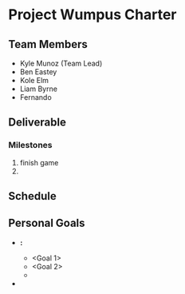 # Project Wumpus Charter

## Team Members

* Kyle Munoz (Team Lead)
* Ben Eastey
* Kole Elm
* Liam Byrne
* Fernando 

## Deliverable

<Describe what your team is responsible for developing.>

### Milestones

1. finish game
2.

## Schedule

<List target dates for achiving milestones>

## Personal Goals

* **<Name>:**
  - <Goal 1>
  - <Goal 2>
  - <etc>

* <Repeat for each team member>
